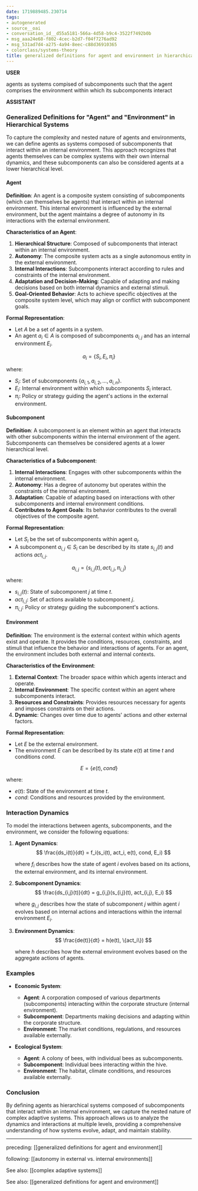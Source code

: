 ```yaml
---
date: 1719889485.230714
tags:
- autogenerated
- source__oai
- conversation_id__d55a5181-566a-4d58-b9c4-3522f7492b0b
- msg_aaa24e68-f802-4cec-b2d7-f04f7276ad92
- msg_531ad7d4-a275-4a94-8eec-c88d36910365
- colorclass/systems-theory
title: generalized definitions for agent and environment in hierarchical systems
---
```


**USER**

agents as systems compised of subcomponents such that the agent comprises the environment within which its subcomponents interact


**ASSISTANT**

### Generalized Definitions for "Agent" and "Environment" in Hierarchical Systems

To capture the complexity and nested nature of agents and environments, we can define agents as systems composed of subcomponents that interact within an internal environment. This approach recognizes that agents themselves can be complex systems with their own internal dynamics, and these subcomponents can also be considered agents at a lower hierarchical level.

#### Agent

**Definition**: An agent is a composite system consisting of subcomponents (which can themselves be agents) that interact within an internal environment. This internal environment is influenced by the external environment, but the agent maintains a degree of autonomy in its interactions with the external environment.

**Characteristics of an Agent**:
1. **Hierarchical Structure**: Composed of subcomponents that interact within an internal environment.
2. **Autonomy**: The composite system acts as a single autonomous entity in the external environment.
3. **Internal Interactions**: Subcomponents interact according to rules and constraints of the internal environment.
4. **Adaptation and Decision-Making**: Capable of adapting and making decisions based on both internal dynamics and external stimuli.
5. **Goal-Oriented Behavior**: Acts to achieve specific objectives at the composite system level, which may align or conflict with subcomponent goals.

**Formal Representation**:
- Let $A$ be a set of agents in a system.
- An agent $a_i \in A$ is composed of subcomponents $a_{i,j}$ and has an internal environment $E_i$.

$$
a_i = \{S_i, E_i, \pi_i\}
$$

where:
- $S_i$: Set of subcomponents $\{a_{i,1}, a_{i,2}, \ldots, a_{i,n}\}$.
- $E_i$: Internal environment within which subcomponents $S_i$ interact.
- $\pi_i$: Policy or strategy guiding the agent's actions in the external environment.

#### Subcomponent

**Definition**: A subcomponent is an element within an agent that interacts with other subcomponents within the internal environment of the agent. Subcomponents can themselves be considered agents at a lower hierarchical level.

**Characteristics of a Subcomponent**:
1. **Internal Interactions**: Engages with other subcomponents within the internal environment.
2. **Autonomy**: Has a degree of autonomy but operates within the constraints of the internal environment.
3. **Adaptation**: Capable of adapting based on interactions with other subcomponents and internal environment conditions.
4. **Contributes to Agent Goals**: Its behavior contributes to the overall objectives of the composite agent.

**Formal Representation**:
- Let $S_i$ be the set of subcomponents within agent $a_i$.
- A subcomponent $a_{i,j} \in S_i$ can be described by its state $s_{i,j}(t)$ and actions $act_{i,j}$.

$$
a_{i,j} = \{s_{i,j}(t), act_{i,j}, \pi_{i,j}\}
$$

where:
- $s_{i,j}(t)$: State of subcomponent $j$ at time $t$.
- $act_{i,j}$: Set of actions available to subcomponent $j$.
- $\pi_{i,j}$: Policy or strategy guiding the subcomponent's actions.

#### Environment

**Definition**: The environment is the external context within which agents exist and operate. It provides the conditions, resources, constraints, and stimuli that influence the behavior and interactions of agents. For an agent, the environment includes both external and internal contexts.

**Characteristics of the Environment**:
1. **External Context**: The broader space within which agents interact and operate.
2. **Internal Environment**: The specific context within an agent where subcomponents interact.
3. **Resources and Constraints**: Provides resources necessary for agents and imposes constraints on their actions.
4. **Dynamic**: Changes over time due to agents' actions and other external factors.

**Formal Representation**:
- Let $E$ be the external environment.
- The environment $E$ can be described by its state $e(t)$ at time $t$ and conditions $cond$.

$$
E = \{e(t), cond\}
$$

where:
- $e(t)$: State of the environment at time $t$.
- $cond$: Conditions and resources provided by the environment.

### Interaction Dynamics

To model the interactions between agents, subcomponents, and the environment, we consider the following equations:

1. **Agent Dynamics**:
   $$
   \frac{ds_i(t)}{dt} = f_i(s_i(t), act_i, e(t), cond, E_i)
   $$

   where $f_i$ describes how the state of agent $i$ evolves based on its actions, the external environment, and its internal environment.

2. **Subcomponent Dynamics**:
   $$
   \frac{ds_{i,j}(t)}{dt} = g_{i,j}(s_{i,j}(t), act_{i,j}, E_i)
   $$

   where $g_{i,j}$ describes how the state of subcomponent $j$ within agent $i$ evolves based on internal actions and interactions within the internal environment $E_i$.

3. **Environment Dynamics**:
   $$
   \frac{de(t)}{dt} = h(e(t), \{act_i\})
   $$

   where $h$ describes how the external environment evolves based on the aggregate actions of agents.

### Examples

- **Economic System**: 
  - **Agent**: A corporation composed of various departments (subcomponents) interacting within the corporate structure (internal environment).
  - **Subcomponent**: Departments making decisions and adapting within the corporate structure.
  - **Environment**: The market conditions, regulations, and resources available externally.

- **Ecological System**: 
  - **Agent**: A colony of bees, with individual bees as subcomponents.
  - **Subcomponent**: Individual bees interacting within the hive.
  - **Environment**: The habitat, climate conditions, and resources available externally.

### Conclusion

By defining agents as hierarchical systems composed of subcomponents that interact within an internal environment, we capture the nested nature of complex adaptive systems. This approach allows us to analyze the dynamics and interactions at multiple levels, providing a comprehensive understanding of how systems evolve, adapt, and maintain stability.


---

preceding: [[generalized definitions for agent and environment]]  


following: [[autonomy in external vs. internal environments]]

See also: [[complex adaptive systems]]


See also: [[generalized definitions for agent and environment]]